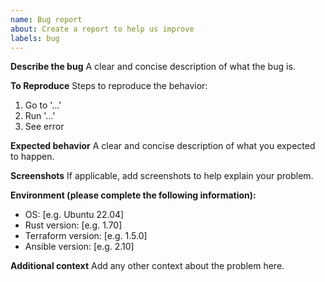 ```yaml
---
name: Bug report
about: Create a report to help us improve
labels: bug
---
```


**Describe the bug**
A clear and concise description of what the bug is.

**To Reproduce**
Steps to reproduce the behavior:
1. Go to '...'
2. Run '...'
3. See error

**Expected behavior**
A clear and concise description of what you expected to happen.

**Screenshots**
If applicable, add screenshots to help explain your problem.

**Environment (please complete the following information):**
 - OS: [e.g. Ubuntu 22.04]
 - Rust version: [e.g. 1.70]
 - Terraform version: [e.g. 1.5.0]
 - Ansible version: [e.g. 2.10]

**Additional context**
Add any other context about the problem here.
